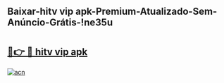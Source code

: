 
## Baixar-hitv vip apk-Premium-Atualizado-Sem-Anúncio-Grátis-!ne35u

# <h2><a href="https://andorid.site?title=hitv_vip_apk&ref=27">🔗👉 🔴 hitv vip apk</a></h2>

[![acn](https://github.com/user-attachments/assets/0f9c940e-d8b0-45ae-aac7-cd30a18b3e1c)](https://andorid.site?title=hitv_vip_apk&ref=27)

